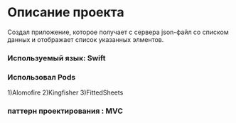 # Описание проекта
Создал приложение, которое получает с сервера json-файл cо списком данных и отображает список указанных элментов.
### Используемый язык: Swift
### Использовал Pods
1)Alomofire
2)Kingfisher
3)FittedSheets
### паттерн проектирования : MVC
